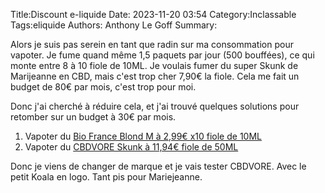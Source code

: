 Title:Discount e-liquide
Date: 2023-11-20 03:54
Category:Inclassable
Tags:eliquide
Authors: Anthony Le Goff
Summary:

Alors je suis pas serein en tant que radin sur ma consommation pour vapoter. Je fume quand même 1,5 paquets par jour (500 bouffées), ce qui monte entre 8 à 10 fiole de 10ML. Je voulais fumer du super Skunk de Marijeanne en CBD, mais c'est trop cher 7,90€ la fiole. Cela me fait un budget de 80€ par mois, c'est trop pour moi.

Donc j'ai cherché à réduire cela, et j'ai trouvé quelques solutions pour retomber sur un budget à 30€ par mois.

1. Vapoter du [Bio France Blond M à 2,99€ x10 fiole de 10ML](https://www.levapoteur-discount.fr/e-liquide-bio-france/1948-e-liquide-blond-m-bio-france)
2. Vapoter du [CBDVORE Skunk à 11,94€ fiole de 50ML](https://www.cdiscount.com/au-quotidien/articles-fumeur/e-liquide-cbdvore-cbd-skunk-50ml-300mg/f-127120505-auc0754932995667.html)

Donc je viens de changer de marque et je vais tester CBDVORE. Avec le petit Koala en logo. Tant pis pour Mariejeanne. 

